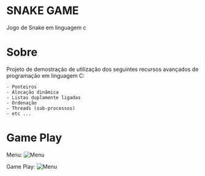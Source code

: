 # SNAKE GAME

Jogo de Snake em linguagem c

# Sobre
Projeto de demostração de utilização dos seguintes recursos 
avançados de programação em linguagem C:

	- Ponteiros
	- Alocação dinâmica
	- Listas duplamente ligadas
	- Ordenação 
	- Threads (sub-processos)
	- etc ...

# Game Play

Menu:
![Menu](https://github.com/marvincorreia/snake-game/blob/master/data/images/menu.png)

Game Play:
![Menu](https://github.com/marvincorreia/snake-game/blob/master/data/images/gameplay.png)
